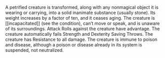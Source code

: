 A petrified creature is transformed, along with any nonmagical object it is wearing or carrying, into a solid inanimate substance (usually stone). Its weight increases by a factor of ten, and it ceases aging.
The creature is [[incapacitated]] (see the condition), can’t move or speak, and is unaware of its surroundings.
Attack Rolls against the creature have advantage.
The creature automatically fails Strength and Dexterity Saving Throws.
The creature has Resistance to all damage.
The creature is immune to poison and disease, although a poison or disease already in its system is suspended, not neutralized.